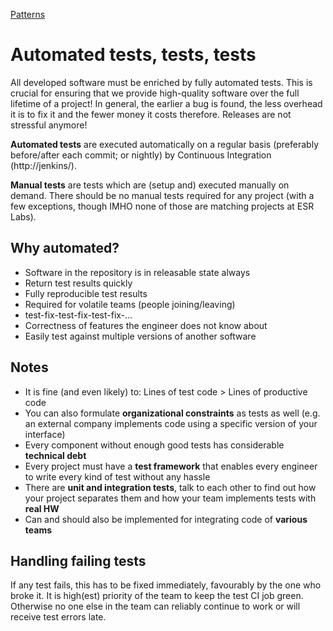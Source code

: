 [Patterns](../Patterns.md)

# Automated tests, tests, tests
All developed software must be enriched by fully automated tests. This is crucial for ensuring that we provide high-quality
software over the full lifetime of a project! In general, the earlier a bug is found, the less overhead it is to fix it and
the fewer money it costs therefore. Releases are not stressful anymore!

**Automated tests** are executed automatically on a regular basis (preferably before/after each commit; or nightly)
by Continuous Integration (http://jenkins/).

**Manual tests** are tests which are (setup and) executed manually on demand.
There should be no manual tests required for any project (with a few exceptions, though IMHO none of those are matching projects at ESR Labs).

## Why automated?

- Software in the repository is in releasable state always
- Return test results quickly
- Fully reproducible test results
- Required for volatile teams (people joining/leaving)
- test-fix-test-fix-test-fix-...
- Correctness of features the engineer does not know about
- Easily test against multiple versions of another software

## Notes

- It is fine (and even likely) to: Lines of test code > Lines of productive code
- You can also formulate **organizational constraints** as tests as well (e.g. an external company implements code using a specific version of your interface)
- Every component without enough good tests has considerable **technical debt**
- Every project must have a **test framework** that enables every engineer to write every kind of test without any hassle
- There are **unit and integration tests**, talk to each other to find out how your project separates them and how your team implements tests with **real HW**
- Can and should also be implemented for integrating code of **various teams**

## Handling failing tests
If any test fails, this has to be fixed immediately, favourably by the one who broke it. It is high(est) priority of the team to keep the test CI job green. Otherwise no one else in the team can reliably continue to work or will receive test errors late.
